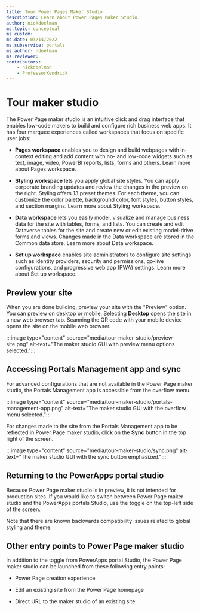 ```yaml
---
title: Tour Power Pages Maker Studio
description: Learn about Power Pages Maker Studio.
author: nickdoelman
ms.topic: conceptual
ms.custom: 
ms.date: 03/14/2022
ms.subservice: portals
ms.author: ndoelman
ms.reviewer:
contributors:
    - nickdoelman
    - ProfessorKendrick
---
```


# Tour maker studio

The Power Page maker studio is an intuitive click and drag interface that enables low-code makers to build and configure rich business web apps. It has four marquee experiences called workspaces that focus on specific user jobs:

- **Pages workspace** enables you to design and build webpages with in-context editing and add content with no- and low-code widgets such as text, image, video, PowerBI reports, lists, forms and others. Learn more about Pages workspace.

- **Styling workspace** lets you apply global site styles. You can apply corporate branding updates and review the changes in the preview on the right. Styling offers 13 preset themes. For each theme, you can customize the color palette, background color, font styles, button styles, and section margins. Learn more about Styling workspace.

- **Data workspace** lets you easily model, visualize and manage business data for the site with tables, forms, and lists. You can create and edit Dataverse tables for the site and create new or edit existing model-drive forms and views. Changes made in the Data workspace are stored in the Common data store. Learn more about Data workspace.

- **Set up workspace** enables site administrators to configure site settings such as identity providers, security and permissions, go-live configurations, and progressive web app (PWA) settings. Learn more about Set up workspace.

## Preview your site

When you are done building, preview your site with the "Preview" option. You can preview on desktop or mobile. Selecting **Desktop** opens the site in a new web browser tab. Scanning the QR code with your mobile device opens the site on the mobile web browser.

:::image type="content" source="media/tour-maker-studio/preview-site.png" alt-text="The maker studio GUI with preview menu options selected.":::

## Accessing Portals Management app and sync

For advanced configurations that are not available in the Power Page maker studio, the Portals Management app is accessible from the overflow menu.

:::image type="content" source="media/tour-maker-studio/portals-management-app.png" alt-text="The maker studio GUI with the overflow menu selected.":::

For changes made to the site from the Portals Management app to be reflected in Power Page maker studio, click on the **Sync** button in the top right of the screen.

:::image type="content" source="media/tour-maker-studio/sync.png" alt-text="The maker studio GUI with the sync button emphasized.":::

## Returning to the PowerApps portal studio

Because Power Page maker studio is in preview, it is not intended for production sites. If you would like to switch between Power Page maker studio and the PowerApps portals Studio, use the toggle on the top-left side of the screen.

Note that there are known backwards compatibility issues related to global styling and theme.

## Other entry points to Power Page maker studio

In addition to the toggle from PowerApps portal Studio, the Power Page maker studio can be launched from these following entry points:

- Power Page creation experience

- Edit an existing site from the Power Page homepage

- Direct URL to the maker studio of an existing site